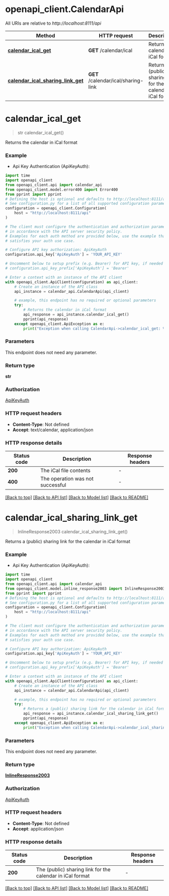 # openapi_client.CalendarApi

All URIs are relative to *http://localhost:8111/api*

Method | HTTP request | Description
------------- | ------------- | -------------
[**calendar_ical_get**](CalendarApi.md#calendar_ical_get) | **GET** /calendar/ical | Returns the calendar in iCal format
[**calendar_ical_sharing_link_get**](CalendarApi.md#calendar_ical_sharing_link_get) | **GET** /calendar/ical/sharing-link | Returns a (public) sharing link for the calendar in iCal format


# **calendar_ical_get**
> str calendar_ical_get()

Returns the calendar in iCal format

### Example

* Api Key Authentication (ApiKeyAuth):
```python
import time
import openapi_client
from openapi_client.api import calendar_api
from openapi_client.model.error400 import Error400
from pprint import pprint
# Defining the host is optional and defaults to http://localhost:8111/api
# See configuration.py for a list of all supported configuration parameters.
configuration = openapi_client.Configuration(
    host = "http://localhost:8111/api"
)

# The client must configure the authentication and authorization parameters
# in accordance with the API server security policy.
# Examples for each auth method are provided below, use the example that
# satisfies your auth use case.

# Configure API key authorization: ApiKeyAuth
configuration.api_key['ApiKeyAuth'] = 'YOUR_API_KEY'

# Uncomment below to setup prefix (e.g. Bearer) for API key, if needed
# configuration.api_key_prefix['ApiKeyAuth'] = 'Bearer'

# Enter a context with an instance of the API client
with openapi_client.ApiClient(configuration) as api_client:
    # Create an instance of the API class
    api_instance = calendar_api.CalendarApi(api_client)

    # example, this endpoint has no required or optional parameters
    try:
        # Returns the calendar in iCal format
        api_response = api_instance.calendar_ical_get()
        pprint(api_response)
    except openapi_client.ApiException as e:
        print("Exception when calling CalendarApi->calendar_ical_get: %s\n" % e)
```


### Parameters
This endpoint does not need any parameter.

### Return type

**str**

### Authorization

[ApiKeyAuth](../README.md#ApiKeyAuth)

### HTTP request headers

 - **Content-Type**: Not defined
 - **Accept**: text/calendar, application/json


### HTTP response details
| Status code | Description | Response headers |
|-------------|-------------|------------------|
**200** | The iCal file contents |  -  |
**400** | The operation was not successful |  -  |

[[Back to top]](#) [[Back to API list]](../README.md#documentation-for-api-endpoints) [[Back to Model list]](../README.md#documentation-for-models) [[Back to README]](../README.md)

# **calendar_ical_sharing_link_get**
> InlineResponse2003 calendar_ical_sharing_link_get()

Returns a (public) sharing link for the calendar in iCal format

### Example

* Api Key Authentication (ApiKeyAuth):
```python
import time
import openapi_client
from openapi_client.api import calendar_api
from openapi_client.model.inline_response2003 import InlineResponse2003
from pprint import pprint
# Defining the host is optional and defaults to http://localhost:8111/api
# See configuration.py for a list of all supported configuration parameters.
configuration = openapi_client.Configuration(
    host = "http://localhost:8111/api"
)

# The client must configure the authentication and authorization parameters
# in accordance with the API server security policy.
# Examples for each auth method are provided below, use the example that
# satisfies your auth use case.

# Configure API key authorization: ApiKeyAuth
configuration.api_key['ApiKeyAuth'] = 'YOUR_API_KEY'

# Uncomment below to setup prefix (e.g. Bearer) for API key, if needed
# configuration.api_key_prefix['ApiKeyAuth'] = 'Bearer'

# Enter a context with an instance of the API client
with openapi_client.ApiClient(configuration) as api_client:
    # Create an instance of the API class
    api_instance = calendar_api.CalendarApi(api_client)

    # example, this endpoint has no required or optional parameters
    try:
        # Returns a (public) sharing link for the calendar in iCal format
        api_response = api_instance.calendar_ical_sharing_link_get()
        pprint(api_response)
    except openapi_client.ApiException as e:
        print("Exception when calling CalendarApi->calendar_ical_sharing_link_get: %s\n" % e)
```


### Parameters
This endpoint does not need any parameter.

### Return type

[**InlineResponse2003**](InlineResponse2003.md)

### Authorization

[ApiKeyAuth](../README.md#ApiKeyAuth)

### HTTP request headers

 - **Content-Type**: Not defined
 - **Accept**: application/json


### HTTP response details
| Status code | Description | Response headers |
|-------------|-------------|------------------|
**200** | The (public) sharing link for the calendar in iCal format |  -  |

[[Back to top]](#) [[Back to API list]](../README.md#documentation-for-api-endpoints) [[Back to Model list]](../README.md#documentation-for-models) [[Back to README]](../README.md)

